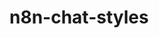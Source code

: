 # n8n-chat-styles

<link href="https://www.algogenex.com/n8n-chat-styles/style.css" rel="stylesheet" />
<script type="module">
	import { createChat } from 'https://www.algogenex.com/n8n-chat-styles/script.js';

	createChat({
		webhookUrl: 'YOUR_PRODUCTION_WEBHOOK_URL'
	});
</script>

